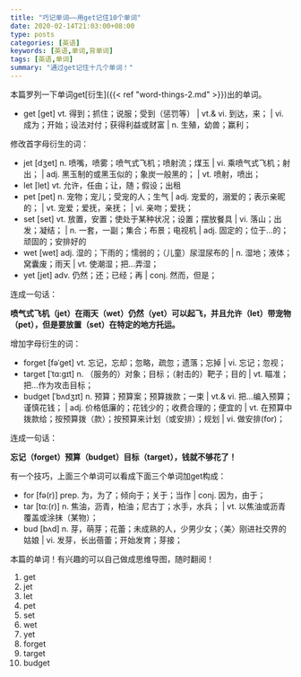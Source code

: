 ```yaml
---
title: "巧记单词——用get记住10个单词"
date: 2020-02-14T21:03:00+08:00
type: posts
categories: [英语]
keywords: [英语,单词,背单词]
tags: [英语,单词]
summary: "通过get记住十几个单词！"
---
```

本篇罗列一下单词get[衍生]({{< ref "word-things-2.md" >}})出的单词。

* get [get] vt. 得到；抓住；说服；受到（惩罚等） | vt.& vi. 到达，来； | vi. 成为；开始；设法对付；获得利益或财富 | n. 生殖，幼兽；赢利；

修改首字母衍生的词：

* jet [dʒet] n. 喷嘴，喷雾；喷气式飞机；喷射流；煤玉 | vi. 乘喷气式飞机；射出； | adj. 黑玉制的或黑玉似的；象炭一般黑的； | vt. 喷射，喷出；
* let [let] vt. 允许，任由；让，随；假设；出租
* pet [pet] n. 宠物；宠儿；受宠的人；生气 | adj. 宠爱的，溺爱的；表示亲昵的； | vt. 宠爱；爱抚，亲抚； | vi. 亲吻；爱抚；
* set [set] vt. 放置，安置；使处于某种状况；设置；摆放餐具 | vi. 落山；出发；凝结； | n. 一套，一副；集合；布景；电视机 | adj. 固定的；位于…的；顽固的；安排好的
* wet [wet] adj. 湿的；下雨的；懦弱的；（儿童）尿湿尿布的 | n. 湿地；液体；窝囊废；雨天 | vt. 使潮湿；把…弄湿；
* yet [jet] adv. 仍然；还；已经；再 | conj. 然而，但是；

连成一句话：

**喷气式飞机（jet）在雨天（wet）仍然（yet）可以起飞，并且允许（let）带宠物（pet），但是要放置（set）在特定的地方托运。**

增加字母衍生的词：

* forget [fəˈget] vt. 忘记，忘却；忽略，疏忽；遗落；忘掉 | vi. 忘记；忽视；
* target [ˈtɑ:gɪt] n. （服务的）对象；目标；（射击的）靶子；目的 | vt. 瞄准；把…作为攻击目标；
* budget [ˈbʌdʒɪt] n. 预算；预算案；预算拨款；一束 | vt.& vi. 把…编入预算；谨慎花钱； | adj. 价格低廉的；花钱少的；收费合理的；便宜的 | vt. 在预算中拨款给；按预算拨（款）；按预算来计划（或安排）；规划 | vi. 做安排(for)；

连成一句话：

**忘记（forget）预算（budget）目标（target），钱就不够花了！**

有一个技巧，上面三个单词可以看成下面三个单词加get构成：

* for [fə(r)] prep. 为，为了；倾向于；关于；当作 | conj. 因为，由于；
* tar [tɑ:(r)] n. 焦油，沥青，柏油；尼古丁；水手，水兵； | vt. 以焦油或沥青覆盖或涂抹（某物）；
* bud [bʌd] n. 芽，萌芽；花蕾；未成熟的人，少男少女；〈美〉刚进社交界的姑娘 | vi. 发芽，长出蓓蕾；开始发育；芽接；

本篇的单词！有兴趣的可以自己做成思维导图，随时翻阅！
1. get
1. jet
1. let
1. pet
1. set
1. wet
1. yet
1. forget
1. target
1. budget